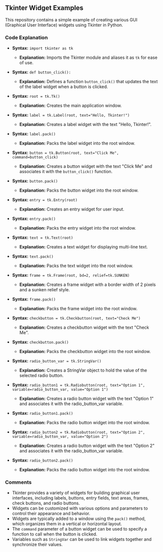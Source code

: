 ## Tkinter Widget Examples

This repository contains a simple example of creating various GUI (Graphical User Interface) widgets using Tkinter in Python.

### Code Explanation

- **Syntax:** `import tkinter as tk`
  - **Explanation:** Imports the Tkinter module and aliases it as `tk` for ease of use.

- **Syntax:** `def button_click():`
  - **Explanation:** Defines a function `button_click()` that updates the text of the label widget when a button is clicked.

- **Syntax:** `root = tk.Tk()`
  - **Explanation:** Creates the main application window.

- **Syntax:** `label = tk.Label(root, text="Hello, Tkinter!")`
  - **Explanation:** Creates a label widget with the text "Hello, Tkinter!".

- **Syntax:** `label.pack()`
  - **Explanation:** Packs the label widget into the root window.

- **Syntax:** `button = tk.Button(root, text="Click Me", command=button_click)`
  - **Explanation:** Creates a button widget with the text "Click Me" and associates it with the `button_click()` function.

- **Syntax:** `button.pack()`
  - **Explanation:** Packs the button widget into the root window.

- **Syntax:** `entry = tk.Entry(root)`
  - **Explanation:** Creates an entry widget for user input.

- **Syntax:** `entry.pack()`
  - **Explanation:** Packs the entry widget into the root window.

- **Syntax:** `text = tk.Text(root)`
  - **Explanation:** Creates a text widget for displaying multi-line text.

- **Syntax:** `text.pack()`
  - **Explanation:** Packs the text widget into the root window.

- **Syntax:** `frame = tk.Frame(root, bd=2, relief=tk.SUNKEN)`
  - **Explanation:** Creates a frame widget with a border width of 2 pixels and a sunken relief style.

- **Syntax:** `frame.pack()`
  - **Explanation:** Packs the frame widget into the root window.

- **Syntax:** `checkbutton = tk.Checkbutton(root, text="Check Me")`
  - **Explanation:** Creates a checkbutton widget with the text "Check Me".

- **Syntax:** `checkbutton.pack()`
  - **Explanation:** Packs the checkbutton widget into the root window.

- **Syntax:** `radio_button_var = tk.StringVar()`
  - **Explanation:** Creates a StringVar object to hold the value of the selected radio button.

- **Syntax:** `radio_button1 = tk.Radiobutton(root, text="Option 1", variable=radio_button_var, value="Option 1")`
  - **Explanation:** Creates a radio button widget with the text "Option 1" and associates it with the radio_button_var variable.

- **Syntax:** `radio_button1.pack()`
  - **Explanation:** Packs the radio button widget into the root window.

- **Syntax:** `radio_button2 = tk.Radiobutton(root, text="Option 2", variable=radio_button_var, value="Option 2")`
  - **Explanation:** Creates a radio button widget with the text "Option 2" and associates it with the radio_button_var variable.

- **Syntax:** `radio_button2.pack()`
  - **Explanation:** Packs the radio button widget into the root window.

### Comments

- Tkinter provides a variety of widgets for building graphical user interfaces, including labels, buttons, entry fields, text areas, frames, check buttons, and radio buttons.
- Widgets can be customized with various options and parameters to control their appearance and behavior.
- Widgets are typically added to a window using the `pack()` method, which organizes them in a vertical or horizontal layout.
- The `command` parameter of a button widget can be used to specify a function to call when the button is clicked.
- Variables such as `StringVar` can be used to link widgets together and synchronize their values.

